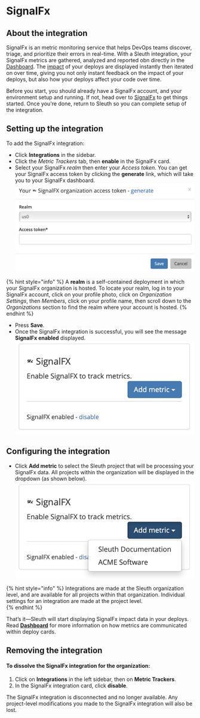 # SignalFx

## About the integration

SignalFx is an metric monitoring service that helps DevOps teams discover, triage, and prioritize their errors in real-time. With a Sleuth integration, your SignalFx metrics are gathered, analyzed and reported obn directly in the [Dashboard](../../../dashboard.md). The [impact](../../../resources/terminology.md#impact) of your deploys are displayed instantly then iterated on over time, giving you not only instant feedback on the impact of your deploys, but also how your deploys affect your code over time. 

Before you start, you should already have a SignalFx account, and your environment setup and running. If not, head over to [SignalFx](https://app.us1.signalfx.com/#/dashboards) to get things started. Once you're done, return to Sleuth so you can complete setup of the integration. 

## Setting up the integration

To add the SignalFx integration:

* Click **Integrations** in the sidebar.
* Click the _Metric Trackers_ tab, then **enable** in the SignalFx card.
* Select your SignalFx _realm_ then enter your _Access token_. You can get your SignalFx access token by clicking the **generate** link, which will take you to your SignalFx dashboard. ![](../../../.gitbook/assets/signalfx-integration-sleuth.png) 

{% hint style="info" %}
A **realm** is a self-contained deployment in which your SignalFx organization is hosted. To locate your realm, log in to your SignalFx account, click on your profile photo, click on _Organization Settings_, then _Members_, click on your profile name, then scroll down to the _Organizations_ section to find the realm where your account is hosted. 
{% endhint %}

* Press **Save**. 
* Once the SignalFx integration is successful, you will see the message **SignalFx enabled** displayed.  ![](../../../.gitbook/assets/signalfx-integration-enabled-dropdown.png) 

## Configuring the integration

* Click **Add metric** to select the Sleuth project that will be processing your SignalFx data. All projects within the organization will be displayed in the dropdown \(as shown below\).  ![](../../../.gitbook/assets/signalfx-integration-enabled-select.png) 

{% hint style="info" %}
Integrations are made at the Sleuth organization level, and are available for all projects within that organization. Individual settings for an integration are made at the project level.  
{% endhint %}

That’s it—Sleuth will start displaying SignalFx impact data in your deploys. Read [**Dashboard**](../../../dashboard.md) for more information on how metrics are communicated within deploy cards. 

## Removing the integration

#### To dissolve the SignalFx integration for the organization: 

1. Click on **Integrations** in the left sidebar, then on **Metric Trackers**. 
2. In the SignalFx integration card, click **disable**.

The SignalFx integration is disconnected and no longer available. Any project-level modifications you made to the SignalFx integration will also be lost.

